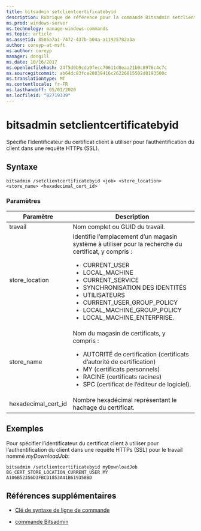 ```yaml
---
title: bitsadmin setclientcertificatebyid
description: Rubrique de référence pour la commande Bitsadmin setclientcertificatebyid, qui spécifie l’identificateur du certificat client à utiliser pour l’authentification du client dans une requête HTTPs (SSL)
ms.prod: windows-server
ms.technology: manage-windows-commands
ms.topic: article
ms.assetid: 8585a7a1-7472-437b-b04a-a11925782a3a
author: coreyp-at-msft
ms.author: coreyp
manager: dongill
ms.date: 10/16/2017
ms.openlocfilehash: 24f5d0b9cda9fecc70611d8eaa21b0c8976c4c7c
ms.sourcegitcommit: ab64dc83fca28039416c26226815502d0193500c
ms.translationtype: MT
ms.contentlocale: fr-FR
ms.lasthandoff: 05/01/2020
ms.locfileid: "82719339"
---
```

# <a name="bitsadmin-setclientcertificatebyid"></a>bitsadmin setclientcertificatebyid

Spécifie l’identificateur du certificat client à utiliser pour l’authentification du client dans une requête HTTPs (SSL).

## <a name="syntax"></a>Syntaxe

```
bitsadmin /setclientcertificatebyid <job> <store_location> <store_name> <hexadecimal_cert_id>
```

### <a name="parameters"></a>Paramètres

| Paramètre | Description |
| -------------- | -------------- |
| travail | Nom complet ou GUID du travail. |
| store_location | Identifie l’emplacement d’un magasin système à utiliser pour la recherche du certificat, y compris :<ul><li>CURRENT_USER</li><li>LOCAL_MACHINE</li><li>CURRENT_SERVICE</li><li>SYNCHRONISATION DES IDENTITÉS</li><li>UTILISATEURS</li><li>CURRENT_USER_GROUP_POLICY</li><li>LOCAL_MACHINE_GROUP_POLICY</li><li>LOCAL_MACHINE_ENTERPRISE.</li></ul> |
| store_name | Nom du magasin de certificats, y compris :<ul><li>AUTORITÉ de certification (certificats d’autorité de certification)</li><li>MY (certificats personnels)</li><li>RACINE (certificats racines)</li><li>SPC (certificat de l’éditeur de logiciel).</li></ul> |
| hexadecimal_cert_id | Nombre hexadécimal représentant le hachage du certificat. |

## <a name="examples"></a>Exemples

Pour spécifier l’identificateur du certificat client à utiliser pour l’authentification du client dans une requête HTTPs (SSL) pour le travail nommé *myDownloadJob*:

```
bitsadmin /setclientcertificatebyid myDownloadJob BG_CERT_STORE_LOCATION_CURRENT_USER MY A106B52356D3FBCD1853A41B619358BD
```

## <a name="additional-references"></a>Références supplémentaires

- [Clé de syntaxe de ligne de commande](command-line-syntax-key.md)

- [commande Bitsadmin](bitsadmin.md)
